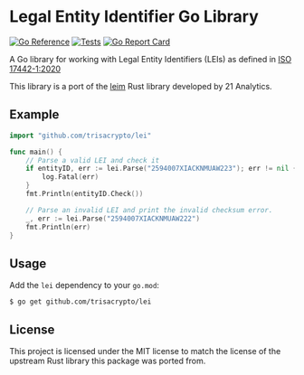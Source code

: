 # Legal Entity Identifier Go Library

[![Go Reference](https://pkg.go.dev/badge/github.com/trisacrypto/lei.svg)](https://pkg.go.dev/github.com/trisacrypto/lei)
[![Tests](https://github.com/trisacrypto/lei/actions/workflows/test.yaml/badge.svg)](https://github.com/trisacrypto/lei/actions/workflows/test.yaml)
[![Go Report Card](https://goreportcard.com/badge/github.com/trisacrypto/lei)](https://goreportcard.com/report/github.com/trisacrypto/lei)

A Go library for working with Legal Entity Identifiers (LEIs) as defined in [ISO 17442-1:2020](https://www.iso.org/standard/78829.html)

This library is a port of the [leim](https://gitlab.com/21analytics/lei) Rust library developed by 21 Analytics.

## Example

```go
import "github.com/trisacrypto/lei"

func main() {
    // Parse a valid LEI and check it
    if entityID, err := lei.Parse("2594007XIACKNMUAW223"); err != nil {
        log.Fatal(err)
    }
    fmt.Println(entityID.Check())

    // Parse an invalid LEI and print the invalid checksum error.
    _, err := lei.Parse("2594007XIACKNMUAW222")
    fmt.Println(err)
}
```

## Usage

Add the `lei` dependency to your `go.mod`:

```
$ go get github.com/trisacrypto/lei
```


## License

This project is licensed under the MIT license to match the license of the upstream Rust library this package was ported from.